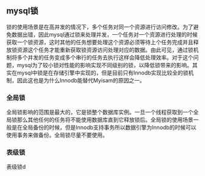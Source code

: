 ## mysql锁
锁的使用场景是在高并发的情况下，多个任务对同一个资源进行访问修改。为了避免数据出错，因此mysql通过锁来处理并发，一个任务对一个资源进行处理的时候获取一个锁资源，这时其他的任务想要处理这个资源必须等待上个任务完成并且释放锁资源这个任务才能重新获取锁资源访问处理对应的数据。由此可见，通过锁机制将多个并发的任务变成多个串行的任务去执行这样会降低处理效率。对于这个问题，mysql为了较小锁对性能的影响实现不同级别的锁，以降低锁带来的影响。其实在mysql中锁是在存储引擎中实现的，但是目前只有Innodb实现比较全的锁机制，因此这也是为什么Innodb能替代Myisam的原因之一。
### 全局锁
全局锁影响的范围是最大的，它是锁整个数据库实例。一旦一个线程获取到一个全局锁那么其他任何的任务将不能使用数据库直到它释放锁后。全局锁的使用场景一般是在全局备份的时候，但是Innodb支持事务所以数据引擎为Innodb的时候可以使用事务来做备份。全局锁尽量不要使用。
### 表级锁
表级锁d
<!--stackedit_data:
eyJoaXN0b3J5IjpbLTIxMjYyMjgyNiwtNjk1NDUzNzkzXX0=
-->